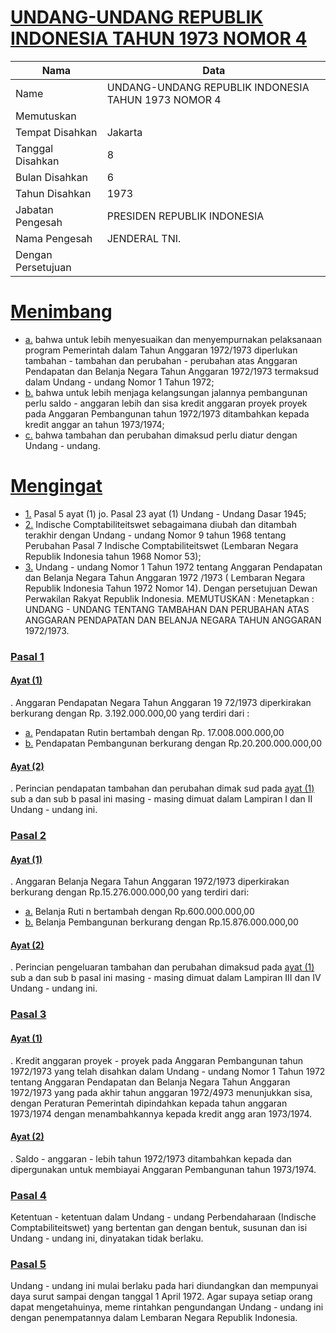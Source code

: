 # [UNDANG-UNDANG REPUBLIK INDONESIA TAHUN 1973 NOMOR 4](http://example.org/legal/document/uu/1973/4)

| Nama | Data |
| ------ | ----- |
|Name|UNDANG-UNDANG REPUBLIK INDONESIA TAHUN 1973 NOMOR 4|
|Memutuskan||
|Tempat Disahkan|Jakarta|
|Tanggal Disahkan|8|
|Bulan Disahkan|6|
|Tahun Disahkan|1973|
|Jabatan Pengesah|PRESIDEN REPUBLIK INDONESIA|
|Nama Pengesah|JENDERAL TNI.|
|Dengan Persetujuan||
# [Menimbang](http://example.org/legal/document/uu/1973/4/menimbang)

* [a.](http://example.org/legal/document/uu/1973/4/menimbang/point/a) bahwa untuk lebih menyesuaikan dan menyempurnakan pelaksanaan program Pemerintah dalam Tahun Anggaran 1972/1973 diperlukan tambahan - tambahan dan perubahan - perubahan atas Anggaran Pendapatan dan Belanja Negara Tahun Anggaran 1972/1973 termaksud dalam Undang - undang Nomor 1 Tahun 1972;
* [b.](http://example.org/legal/document/uu/1973/4/menimbang/point/b) bahwa untuk lebih menjaga kelangsungan jalannya pembangunan perlu saldo - anggaran lebih dan sisa kredit anggaran proyek proyek pada Anggaran Pembangunan tahun 1972/1973 ditambahkan kepada kredit anggar an tahun 1973/1974;
* [c.](http://example.org/legal/document/uu/1973/4/menimbang/point/c) bahwa tambahan dan perubahan dimaksud perlu diatur dengan Undang - undang.
# [Mengingat](http://example.org/legal/document/uu/1973/4/mengingat)

* [1.](http://example.org/legal/document/uu/1973/4/mengingat/point/0001) Pasal 5 ayat (1) jo. Pasal 23 ayat (1) Undang - Undang Dasar 1945;
* [2.](http://example.org/legal/document/uu/1973/4/mengingat/point/0002) Indische Comptabiliteitswet sebagaimana diubah dan ditambah terakhir dengan Undang - undang Nomor 9 tahun 1968 tentang Perubahan Pasal 7 Indische Comptabiliteitswet (Lembaran Negara Republik Indonesia tahun 1968 Nomor 53);
* [3.](http://example.org/legal/document/uu/1973/4/mengingat/point/0003) Undang - undang Nomor 1 Tahun 1972 tentang Anggaran Pendapatan dan Belanja Negara Tahun Anggaran 1972 /1973 ( Lembaran Negara Republik Indonesia Tahun 1972 Nomor 14). Dengan persetujuan Dewan Perwakilan Rakyat Republik Indonesia. MEMUTUSKAN : Menetapkan : UNDANG - UNDANG TENTANG TAMBAHAN DAN PERUBAHAN ATAS ANGGARAN PENDAPATAN DAN BELANJA NEGARA TAHUN ANGGARAN 1972/1973.

### [Pasal 1](http://example.org/legal/document/uu/1973/4/pasal/0001)

#### [Ayat (1)](http://example.org/legal/document/uu/1973/4/pasal/0001/version/19730608/ayat/0001)
. Anggaran Pendapatan Negara Tahun Anggaran 19 72/1973 diperkirakan berkurang dengan Rp. 3.192.000.000,00 yang terdiri dari :
* [a.](http://example.org/legal/document/uu/1973/4/pasal/0001/version/19730608/ayat/0001/point/a) Pendapatan Rutin bertambah dengan Rp. 17.008.000.000,00
* [b.](http://example.org/legal/document/uu/1973/4/pasal/0001/version/19730608/ayat/0001/point/b) Pendapatan Pembangunan berkurang dengan Rp.20.200.000.000,00

#### [Ayat (2)](http://example.org/legal/document/uu/1973/4/pasal/0001/version/19730608/ayat/0002)
. Perincian pendapatan tambahan dan perubahan dimak sud pada [ayat (1)](http://example.org/legal/document/uu/1973/4/pasal/0001/version/19730608/ayat/0001) sub a dan sub b pasal ini masing - masing dimuat dalam Lampiran I dan II Undang - undang ini.


### [Pasal 2](http://example.org/legal/document/uu/1973/4/pasal/0002)

#### [Ayat (1)](http://example.org/legal/document/uu/1973/4/pasal/0002/version/19730608/ayat/0001)
. Anggaran Belanja Negara Tahun Anggaran 1972/1973 diperkirakan berkurang dengan Rp.15.276.000.000,00 yang terdiri dari:
* [a.](http://example.org/legal/document/uu/1973/4/pasal/0002/version/19730608/ayat/0001/point/a) Belanja Ruti n bertambah dengan Rp.600.000.000,00
* [b.](http://example.org/legal/document/uu/1973/4/pasal/0002/version/19730608/ayat/0001/point/b) Belanja Pembangunan berkurang dengan Rp.15.876.000.000,00

#### [Ayat (2)](http://example.org/legal/document/uu/1973/4/pasal/0002/version/19730608/ayat/0002)
. Perincian pengeluaran tambahan dan perubahan dimaksud pada [ayat (1)](http://example.org/legal/document/uu/1973/4/pasal/0002/version/19730608/ayat/0001) sub a dan sub b pasal ini masing - masing dimuat dalam Lampiran III dan IV Undang - undang ini.


### [Pasal 3](http://example.org/legal/document/uu/1973/4/pasal/0003)

#### [Ayat (1)](http://example.org/legal/document/uu/1973/4/pasal/0003/version/19730608/ayat/0001)
. Kredit anggaran proyek - proyek pada Anggaran Pembangunan tahun 1972/1973 yang telah disahkan dalam Undang - undang Nomor 1 Tahun 1972 tentang Anggaran Pendapatan dan Belanja Negara Tahun Anggaran 1972/1973 yang pada akhir tahun anggaran 1972/4973 menunjukkan sisa, dengan Peraturan Pemerintah dipindahkan kepada tahun anggaran 1973/1974 dengan menambahkannya kepada kredit angg aran 1973/1974.

#### [Ayat (2)](http://example.org/legal/document/uu/1973/4/pasal/0003/version/19730608/ayat/0002)
. Saldo - anggaran - lebih tahun 1972/1973 ditambahkan kepada dan dipergunakan untuk membiayai Anggaran Pembangunan tahun 1973/1974.


### [Pasal 4](http://example.org/legal/document/uu/1973/4/pasal/0004)
Ketentuan - ketentuan dalam Undang - undang Perbendaharaan (Indische Comptabiliteitswet) yang bertentan gan dengan bentuk, susunan dan isi Undang - undang ini, dinyatakan tidak berlaku.


### [Pasal 5](http://example.org/legal/document/uu/1973/4/pasal/0005)
Undang - undang ini mulai berlaku pada hari diundangkan dan mempunyai daya surut sampai dengan tanggal 1 April 1972. Agar supaya setiap orang dapat mengetahuinya, meme rintahkan pengundangan Undang - undang ini dengan penempatannya dalam Lembaran Negara Republik Indonesia.

